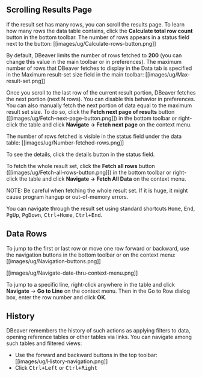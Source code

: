 ## Scrolling Results Page

If the result set has many rows, you can scroll the results page. To learn how many rows the data table contains, click the **Calculate total row count** button in the bottom toolbar. The number of rows appears in a status field next to the button: [[images/ug/Calculate-rows-button.png]]

By default, DBeaver limits the number of rows fetched to **200** (you can change this value in the main toolbar or in preferences). The maximum number of rows that DBeaver fetches to display in the Data tab is specified in the Maximum result-set size field in the main toolbar: [[images/ug/Max-result-set.png]]

Once you scroll to the last row of the current result portion, DBeaver fetches the next portion (next N rows). You can disable this behavior in preferences. 
You can also manually fetch the next portion of data equal to the maximum result set size. To do so, click the **Fetch next page of results** button ([[images/ug/Fetch-next-page-button.png]]) in the bottom toolbar or right-click the table and click **Navigate -> Fetch next page** on the context menu.

The number of rows fetched is visible in the status field under the data table: [[images/ug/Number-fetched-rows.png]]

To see the details, click the details button in the status field.

To fetch the whole result set, click the **Fetch all rows** button ([[images/ug/Fetch-all-rows-button.png]]) in the bottom toolbar or right-click the table and click **Navigate -> Fetch All Data** on the context menu.

NOTE: Be careful when fetching the whole result set. If it is huge, it might cause program hangup or out-of-memory errors.

You can navigate through the result set using standard shortcuts <kbd>Home</kbd>, <kbd>End</kbd>, <kbd>PgUp</kbd>, <kbd>PgDown</kbd>, <kbd>Ctrl+Home</kbd>, <kbd>Ctrl+End</kbd>.

## Data Rows
To jump to the first or last row or move one row forward or backward, use the navigation buttons in the bottom toolbar or on the context menu: [[images/ug/Navigation-buttons.png]] 

[[images/ug/Navigate-date-thru-context-menu.png]]

To jump to a specific line, right-click anywhere in the table and click **Navigate** -> **Go to Line** on the context menu. Then in the Go to Row dialog box, enter the row number and click **OK**.

## History
DBeaver remembers the history of such actions as applying filters to data, opening reference tables or other tables via links. You can navigate among such tables and filtered views:
* Use the forward and backward buttons in the top toolbar: [[images/ug/History-navigation.png]]
* Click <kbd>Ctrl+Left</kbd> or <kbd>Ctrl+Right</kbd>  

